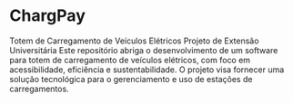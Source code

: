# ChargPay
Totem de Carregamento de Veículos Elétricos Projeto de Extensão Universitária  Este repositório abriga o desenvolvimento de um software para totem de carregamento de veículos elétricos, com foco em acessibilidade, eficiência e sustentabilidade. O projeto visa fornecer uma solução tecnológica para o gerenciamento e uso de estações de carregamentos.

